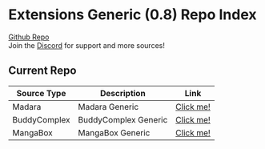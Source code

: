 # Extensions Generic (0.8) Repo Index

[Github Repo](https://github.com/TheNetsky/extensions-generic-0.8)
<br>
Join the [Discord](https://discord.gg/rmf6jQpMU9) for support and more sources!

## Current Repo

| Source Type | Description |          Link |
| ---        |    ----   |         --- |
| Madara      | Madara Generic      | [Click me!](https://thenetsky.github.io/extensions-generic-0.8/madara/)    |
| BuddyComplex      | BuddyComplex Generic      | [Click me!](https://thenetsky.github.io/extensions-generic-0.8/buddycomplex/)    |
| MangaBox      | MangaBox Generic      | [Click me!](https://thenetsky.github.io/extensions-generic-0.8/mangabox/)    |

